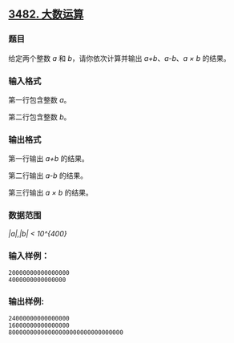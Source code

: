 ## [3482. 大数运算](https://www.acwing.com/problem/content/3485/)

### 题目

给定两个整数 *a* 和 *b*，请你依次计算并输出 *a+b*、*a-b*、*a × b* 的结果。

### 输入格式

第一行包含整数 *a*。

第二行包含整数 *b*。

### 输出格式

第一行输出 *a+b* 的结果。

第二行输出 *a-b* 的结果。

第三行输出 *a × b* 的结果。

### 数据范围

*|a|,|b| < 10^{400}*

### 输入样例：

```
20000000000000000
4000000000000000
```

### 输出样例:

```
24000000000000000
16000000000000000
80000000000000000000000000000000
```
